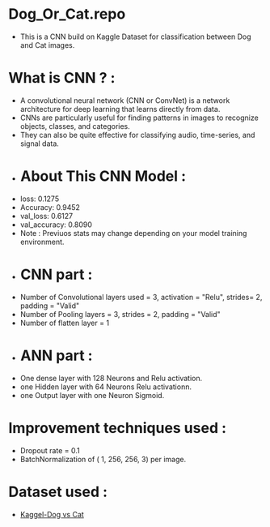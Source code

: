 # Dog_Or_Cat.repo
- This is a CNN build on Kaggle Dataset for classification between Dog and Cat images.
# What is CNN ? :
- A convolutional neural network (CNN or ConvNet) is a network architecture for deep learning that learns directly from data.
- CNNs are particularly useful for finding patterns in images to recognize objects, classes, and categories.
- They can also be quite effective for classifying audio, time-series, and signal data.
- # About This CNN Model :
- loss: 0.1275
- Accuracy: 0.9452
- val_loss: 0.6127
- val_accuracy: 0.8090
- Note : Previuos stats may change depending on your model training environment. 
- # CNN part :
- Number of Convolutional layers used = 3, activation = "Relu", strides= 2, padding = "Valid"
- Number of Pooling layers  = 3, strides = 2, padding = "Valid"
- Number of flatten layer = 1
- # ANN part :
- One dense layer with 128 Neurons and Relu activation.
- one Hidden layer with 64 Neurons Relu activationn.
- one Output layer with one Neuron Sigmoid.
# Improvement techniques used :
- Dropout rate = 0.1
- BatchNormalization of ( 1, 256, 256, 3) per image.
# Dataset used :
- <a href = https://www.kaggle.com/datasets/salader/dogs-vs-cats>Kaggel-Dog vs Cat</a>
